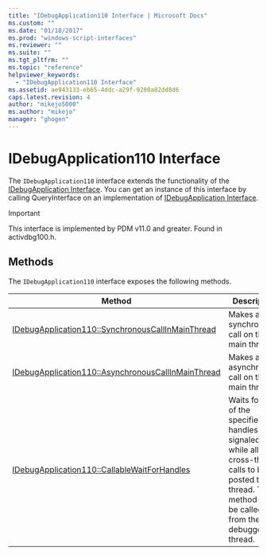 ```yaml
---
title: "IDebugApplication110 Interface | Microsoft Docs"
ms.custom: ""
ms.date: "01/18/2017"
ms.prod: "windows-script-interfaces"
ms.reviewer: ""
ms.suite: ""
ms.tgt_pltfrm: ""
ms.topic: "reference"
helpviewer_keywords: 
  - "IDebugApplication110 Interface"
ms.assetid: ae943133-eb65-4ddc-a29f-9280a82dd8d6
caps.latest.revision: 4
author: "mikejo5000"
ms.author: "mikejo"
manager: "ghogen"
---
```

# IDebugApplication110 Interface
The `IDebugApplication110` interface extends the functionality of the [IDebugApplication Interface](../../winscript/reference/idebugapplication-interface.md). You can get an instance of this interface by calling QueryInterface on an implementation of [IDebugApplication Interface](../../winscript/reference/idebugapplication-interface.md).  
  
> [!IMPORTANT]
>  This interface is implemented by PDM v11.0 and greater. Found in activdbg100.h.  
  
## Methods  
 The `IDebugApplication110` interface exposes the following methods.  
  
|Method|Description|  
|------------|-----------------|  
|[IDebugApplication110::SynchronousCallInMainThread](../../winscript/reference/idebugapplication110-synchronouscallinmainthread.md)|Makes a synchronous call on the main thread.|  
|[IDebugApplication110::AsynchronousCallInMainThread](../../winscript/reference/idebugapplication110-asynchronouscallinmainthread.md)|Makes an asynchronous call on the main thread.|  
|[IDebugApplication110::CallableWaitForHandles](../../winscript/reference/idebugapplication110-callablewaitforhandles.md)|Waits for any of the specified handles to be signaled while allowing cross-thread calls to be posted to this thread. This method must be called from the debugger thread.|